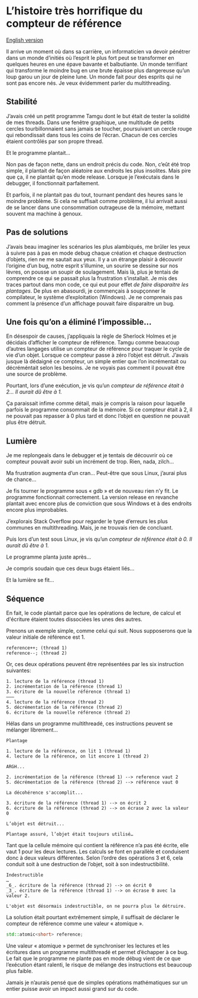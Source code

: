 # L’histoire très horrifique du compteur de référence

[English version](https://github.com/naver/tamgu/wiki/6.-The-very-horrific-story-of-the-reference-counter)

Il arrive un moment où dans sa carrière, un informaticien va devoir pénétrer dans un monde d’initiés où l’esprit le plus fort peut se transformer en quelques heures en une épave bavante et balbutiante. Un monde terrifiant qui transforme le moindre bug en une brute épaisse plus dangereuse qu’un loup garou un jour de pleine lune. Un monde fait pour des esprits qui ne sont pas encore nés. Je veux évidemment parler du multithreading. 

## Stabilité

J’avais créé un petit programme Tamgu dont le but était de tester la solidité de mes threads. Dans une fenêtre graphique, une multitude de petits cercles tourbillonnaient sans jamais se toucher, poursuivant un cercle rouge qui rebondissait dans tous les coins de l’écran. Chacun de ces cercles étaient contrôlés par son propre thread. 

Et le programme plantait…

Non pas de façon nette, dans un endroit précis du code. Non, c’eût été trop simple, il plantait de façon aléatoire aux endroits les plus insolites. Mais pire que ça, il ne plantait qu’en mode release. Lorsque je l’exécutais dans le debugger, il fonctionnait parfaitement. 

Et parfois, il ne plantait pas du tout, tournant pendant des heures sans le moindre problème. Si cela ne suffisait comme problème, il lui arrivait aussi de se lancer dans une consommation outrageuse de la mémoire, mettant souvent ma machine à genoux.

## Pas de solutions

J’avais beau imaginer les scénarios les plus alambiqués, me brûler les yeux à suivre pas à pas en mode debug chaque création et chaque destruction d’objets, rien ne me sautait aux yeux. Il y a un étrange plaisir à découvrir l’origine d’un bug, notre esprit s’illumine, un sourire se dessine sur nos lèvres, on pousse un soupir de soulagement. Mais là, plus je tentais de comprendre ce qui se passait plus la frustration s’installait. Je mis des traces partout dans mon code, ce qui eut pour effet _de faire disparaitre les plantages_. De plus en abasourdi, je commençais à soupçonner le compilateur, le système d’exploitation (Windows). Je ne comprenais pas comment la présence d’un affichage pouvait faire disparaitre un bug. 

## Une fois qu’on a éliminé l’impossible…

En désespoir de causes, j’appliquais la règle de Sherlock Holmes et je décidais d’afficher le compteur de référence. Tamgu comme beaucoup d’autres langages utilise un compteur de référence pour traquer le cycle de vie d’un objet. Lorsque ce compteur passe à zéro l’objet est détruit. J’avais jusque là dédaigné ce compteur, un simple entier que l’on incrémentait ou décréméntait selon les besoins. Je ne voyais pas comment il pouvait être une source de problème.

Pourtant, lors d’une exécution, je vis qu’un _compteur de référence était à 2… Il aurait dû être à 1._

Ça paraissait infime comme détail, mais je compris la raison pour laquelle parfois le programme consommait de la mémoire. Si ce compteur était à 2, il ne pouvait pas repasser à 0 plus tard et donc l’objet en question ne pouvait plus être détruit.

## Lumière

Je me replongeais dans le debugger et je tentais de découvrir où ce compteur pouvait avoir subi un incrément de trop. Rien, nada, zilch…

Ma frustration augmenta d’un cran… Peut-être que sous Linux, j’aurai plus de chance… 

Je fis tourner le programme sous « gdb » et de nouveau rien n’y fit. Le programme fonctionnait correctement. La version release en revanche plantait avec encore plus de conviction que sous Windows et à des endroits encore plus improbables.

J’explorais Stack Overflow pour regarder le type d’erreurs les plus communes en multithreading.  Mais, je ne trouvais rien de concluant.

Puis lors d’un test sous Linux, je vis qu’un _compteur de référence était à 0. Il aurait dû être à 1._

Le programme planta juste après…

Je compris soudain que ces deux bugs étaient liés... 

Et la lumière se fit…

## Séquence

En fait, le code plantait parce que les opérations de lecture, de calcul et d'écriture étaient toutes dissociées les unes des autres.

Prenons un exemple simple, comme celui qui suit. Nous supposerons que la valeur initiale de référence est 1.

```
reference++; (thread 1)
reference--; (thread 2)
```

Or, ces deux opérations peuvent être représentées par les six instruction suivantes:

```
1. lecture de la référence (thread 1)
2. incrémentation de la référence (thread 1)
3. écriture de la nouvelle référence (thread 1)
———
4. lecture de la référence (thread 2)
5. décrémentation de la référence (thread 2)
6. écriture de la nouvelle référence (thread 2) 
```

Hélas dans un programme multithreadé, ces instructions peuvent se mélanger librement...

```
Plantage

1. lecture de la référence, on lit 1 (thread 1)
4. lecture de la référence, on lit encore 1 (thread 2)

ARGH...

2. incrémentation de la référence (thread 1) --> reference vaut 2
5. décrémentation de la référence (thread 2) --> référence vaut 0

La décohérence s'accomplit...

3. écriture de la référence (thread 1) --> on écrit 2
6. écriture de la référence (thread 2) --> on écrase 2 avec la valeur 0

L’objet est détruit...

Plantage assuré, l’objet était toujours utilisé…
```

Tant que la cellule mémoire qui contient la référence n’a pas été écrite, elle vaut 1 pour les deux lectures. Les calculs se font en parallèle et conduisent donc à deux valeurs différentes. Selon l’ordre des opérations 3 et 6, cela conduit soit à une destruction de l’objet, soit à son indestructibilité.

```
Indestructible
…
_6_. écriture de la référence (thread 2) --> on écrit 0
_3_. écriture de la référence (thread 1) --> on écrase 0 avec la valeur 2.

L'objet est désormais indestructible, on ne pourra plus le détruire.
```

La solution était pourtant extrêmement simple, il suffisait de déclarer le compteur de référence comme une valeur « atomique ».

```C++
std::atomic<short> reference;
```

Une valeur « atomique » permet de synchroniser les lectures et les écritures dans un programme multithreadé et permet d’échapper à ce bug. Le fait que le programme ne plante pas en mode débug vient de ce que l’exécution étant ralenti, le risque de mélange des instructions est beaucoup plus faible. 

Jamais je n’aurais pensé que de simples opérations mathématiques sur un entier puisse avoir un impact aussi grand sur du code.
